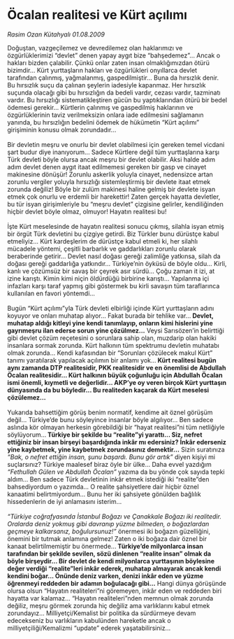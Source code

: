 # Öcalan realitesi ve Kürt açılımı

*Rasim Ozan Kütahyalı 01.08.2009*

<div class="taraf_structure_2col_1zq">
<div class="margen_n">



 <p>Doğuştan, vazgeçilemez ve devredilemez olan haklarımızı ve özgürlüklerimizi “devlet” denen yapay aygıt bize “bahşedemez”... Ancak o hakları bizden çalabilir. Çünkü onlar zaten insan olmaklığımızdan ötürü bizimdir... Kürt yurttaşların hakları ve özgürlükleri onyıllarca devlet tarafından çalınmış, yağmalanmış, gaspedilmiştir... Buna da hırsızlık denir. Bu hırsızlık suçu da çalınan şeylerin iadesiyle kapanmaz. Her hırsızlık suçunda olacağı gibi bu hırsızlığın da bedeli vardır, cezası vardır, tazminatı vardır. Bu hırsızlığı sistematikleştiren gücün bu yaptıklarından ötürü bir bedel ödemesi gerekir... Kürtlerin çalınmış ve gaspedilmiş haklarının ve özgürlüklerinin taviz verilmeksizin onlara iade edilmesini sağlamanın yanında, bu hırsızlığın bedelini ödemek de hükümetin “Kürt açılımı” girişiminin konusu olmak zorundadır... <br/><br/>Bir devletin meşru ve onurlu bir devlet olabilmesi için gereken temel vicdani şart budur diye inanıyorum... Sadece Kürtlere değil tüm yurttaşlarına karşı Türk devleti böyle olursa ancak meşru bir devlet olabilir. Aksi halde adım adım devlet denen aygıt itaat edilmemesi gereken bir gasp ve cinayet makinesine dönüşür! Zorunlu askerlik yoluyla cinayet, nedensizce artan zorunlu vergiler yoluyla hırsızlığı sistemleştirmiş bir devlete itaat etmek zorunda değiliz! Böyle bir zulüm makinesi haline gelmiş bir devlete isyan etmek çok onurlu ve erdemli bir harekettir! Zaten gerçek hayatta devletler, bu tür isyan girişimleriyle bu “meşru devlet” çizgisine gelirler, kendiliğinden hiçbir devlet böyle olmaz, olmuyor! Hayatın realitesi bu! <br/><br/>İşte Kürt meselesinde de hayatın realitesi sonucu çıkmış, silahla isyan etmiş bir örgüt Türk devletini bu çizgiye getirdi. Biz Türkler bunu dürüstçe kabul etmeliyiz... Kürt kardeşlerim de dürüstçe kabul etmeli ki, her silahlı mücadele yöntemi, çeşitli barbarlık ve gaddarlıkları zorunlu olarak beraberinde getirir... Devlet nasıl doğası gereği zalimliğe yatkınsa, silah da doğası gereği gaddarlığa yatkındır... Türkiye’nin öyküsü de böyle oldu... Kirli, kanlı ve çözümsüz bir savaş bir çeyrek asır sürdü... Çoğu zaman it izi, at izine karıştı. Kimin kimi niçin öldürdüğü birbirine karıştı... Yapılanma içi infazları karşı taraf yapmış gibi göstermek bu kirli savaşın tüm taraflarınca kullanılan en favori yöntemdi... <br/><br/>Bugün “Kürt açılımı”yla Türk devleti elbirliği içinde Kürt yurttaşların adını koyuyor ve onları muhatap alıyor... Fakat burada bir tehlike var...<b> Devlet, muhatap aldığı kitleyi yine kendi tanımlayıp, onların kimi hislerini yine gayrımeşru ilan ederse sorun yine çözülmez...</b> Veysi Sarısözen’in belirttiği gibi devlet çözüm reçetesini o sorunlara sahip olan, muzdarip olan hakiki insanlara sormak zorunda. Kürt halkının tüm spektrumu devletin muhatabı olmak zorunda... Kendi kafasından bir “Sorunları çözülecek makul Kürt” tanımı yaratılarak yapılacak açılımın bir anlamı yok...<b> Kürt realitesi bugün aynı zamanda DTP realitesidir, PKK realitesidir ve en önemlisi de Abdullah Öcalan realitesidir... Kürt halkının büyük çoğunluğu için Abdullah Öcalan ismi önemli, kıymetli ve değerlidir... AKP’ye oy veren birçok Kürt yurttaşın dünyasında da bu böyledir... Bu realiteden kaçarak da Kürt meselesi çözülemez...</b> <br/><br/>Yukarıda bahsettiğim görüş benim normatif, kendime ait öznel görüşüm değil... Türkiye’de bunu söyleyince insanlar böyle algılıyor... Ben sadece aslında kör olmayan herkesin görebildiği bir “hayat realitesi”ni tüm netliğiyle söylüyorum...<b> Türkiye bir şekilde bu “realite”yi yarattı... Siz, nefret ettiğiniz bir insan birşeyi başardığında inkâr mı edersiniz? İnkâr ederseniz yine kaybetmek, yine kaybetmek zorundasınız demektir...</b> Sizin suratınıza <i>“Bak, o nefret ettiğin insan, şunu başardı. Bunu gör artık”</i> diyen kişiyi mi suçlarsınız? Türkiye maalesef biraz öyle bir ülke... Daha evvel yazdığım <i>“Fethullah Gülen ve Abdullah Öcalan”</i> yazıma da bu yönde çok sayıda tepki aldım... Ben sadece Türk devletinin inkâr etmek istediği iki “realite”den bahsediyordum o yazımda... O realite şahsiyetlere dair hiçbir öznel kanaatimi belirtmiyordum... Bunu her iki şahsiyete gönülden bağlılık hissedenlerin de iyi anlamasını isterim...<i> <br/><br/>“Türkiye coğrafyasında İstanbul Boğazı ve Çanakkale Boğazı iki realitedir. Oralarda deniz yokmuş gibi davranıp yüzme bilmeden, o boğazlardan geçmeye kalkarsanız, boğulursunuz!” </i>önermesi iki boğazın güzelliğini, önemini bir tutmak anlamına gelmez! Zaten o iki boğaza dair öznel bir kanaat belirtilmemiştir bu önermede...<b> Türkiye’de milyonlarca insan tarafından bir şekilde sevilen, sözü dinlenen “realite insan” olmak da böyle birşeydir... Bir devlet de kendi milyonlarca yurttaşının böylesine değer verdiği “realite”leri inkâr ederek, muhatap almayarak ancak kendi kendini boğar... Önünde deniz varken, denizi inkâr eden ve yüzme öğrenmeyi reddeden bir adamın boğulacağı gibi...</b> Hangi dünya görüşünde olursa olsun “Hayatın realiteleri”ni göremeyen, inkâr eden ve reddeden biri hayatta var kalamaz... “Hayatın realiteleri”nden memnun olmak zorunda değiliz, meşru görmek zorunda hiç değiliz ama varlıklarını kabul etmek zorundayız... Milliyetçi/Kemalist bir politika da sürdürmeye devam edecekseniz bu varlıkların kabulünden hareketle ancak o milliyetçiliği/Kemalizmi “update” ederek yaşatabilirsiniz...</p>
<br/>
<br/>
<br/>



<br/>


<div id="taraf_not">
</div>

</div>


</div>
